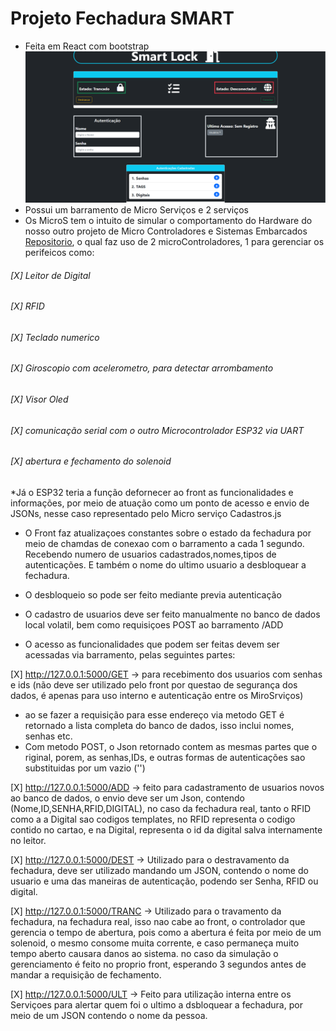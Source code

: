 # Projeto Fechadura SMART

* Feita em React com bootstrap
![alt text](https://github.com/NULLBYTE-RGH/Arquitetura-de-Sistemas-Computacionais-T2/blob/92e824de3a616be7479e22cee170b40187b5cd5f/foto/Front.PNG)
* Possui um barramento de Micro Serviços e 2 serviços
* Os MicroS tem o intuito de simular o comportamento do Hardware do nosso outro projeto de Micro Controladores e Sistemas Embarcados [Repositorio](https://github.com/NULLBYTE-RGH/Microcontroladores-e-Sistemas-Embarcados), o qual faz uso de 2 microControladores, 1 para gerenciar os perifeicos como:
###### [X] Leitor de Digital
###### [X] RFID 
###### [X] Teclado numerico
###### [X] Giroscopio com acelerometro, para detectar arrombamento
###### [X] Visor Oled
###### [X] comunicação serial com o outro Microcontrolador ESP32 via UART
###### [X] abertura e fechamento do solenoid

*Já o ESP32 teria a função defornecer ao front as funcionalidades e informações, por meio de atuação como um ponto de acesso e envio de JSONs, nesse caso representado pelo Micro serviço Cadastros.js

* O Front faz atualizaçoes constantes sobre o estado da fechadura por meio de chamdas de conexao com o barramento a cada 1 segundo. Recebendo numero de usuarios cadastrados,nomes,tipos de autenticações. E também o nome do ultimo usuario a desbloquear a fechadura.

* O desbloqueio so pode ser feito mediante previa autenticação 

* O cadastro de usuarios deve ser feito manualmente no banco de dados local volatil, bem como requisiçoes POST ao barramento /ADD

* O acesso as funcionalidades que podem ser feitas devem ser acessadas via barramento, pelas seguintes partes:

[X] http://127.0.0.1:5000/GET -> para recebimento dos usuarios com senhas e ids (não deve ser utilizado pelo front por questao de segurança dos dados, é apenas para uso interno e autenticação entre os MiroSrviços)

* ao se fazer a requisição para esse endereço via metodo GET é retornado a lista completa do banco de dados, isso inclui nomes, senhas etc.
* Com metodo POST, o Json retornado contem as mesmas partes que o riginal, porem, as senhas,IDs, e outras formas de autenticações sao substituidas por um vazio ('')

[X] http://127.0.0.1:5000/ADD -> feito para cadastramento de usuarios novos ao banco de dados, o envio deve ser um Json, contendo (Nome,ID,SENHA,RFID,DIGITAL), no caso da fechadura real, tanto o RFID como a a Digital sao codigos templates, no RFID representa o codigo contido no cartao, e na Digital, representa o id da digital salva internamente no leitor.

[X] http://127.0.0.1:5000/DEST -> Utilizado para o destravamento da fechadura, deve ser utilizado mandando um JSON, contendo o nome do usuario e uma das maneiras de autenticação, podendo ser Senha, RFID ou digital.

[X] http://127.0.0.1:5000/TRANC -> Utilizado para o travamento da fechadura, na fechadura real, isso nao cabe ao front, o controlador que gerencia o tempo de abertura, pois como a abertura é feita por meio de um solenoid, o mesmo consome muita corrente, e caso permaneça muito tempo aberto causara danos ao sistema. no caso da simulação o gerenciamento é feito no proprio front, esperando 3 segundos antes de mandar a requisição de fechamento.

[X] http://127.0.0.1:5000/ULT -> Feito para utilização interna entre os Serviçoes para alertar quem foi o ultimo a dsbloquear a fechadura, por meio de um JSON contendo o nome da pessoa.
